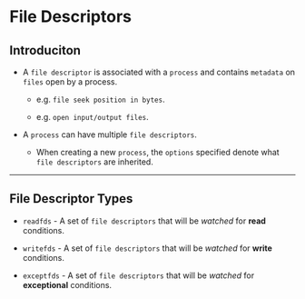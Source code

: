 # File Descriptors

## Introduciton

* A `file descriptor` is associated with a `process` and contains `metadata` on `files` open by a process.

    * e.g. `file seek position in bytes`.

    * e.g. `open input/output files`.

* A `process` can have multiple `file descriptors`.

    * When creating a new `process`, the `options` specified denote what `file descriptors` are inherited.

---

## File Descriptor Types

* `readfds` - A set of `file descriptors` that will be _watched_ for __read__ conditions.

* `writefds` - A set of `file descriptors` that will be _watched_ for __write__  conditions.

* `exceptfds` - A set of `file descriptors` that will be _watched_ for __exceptional__  conditions.
